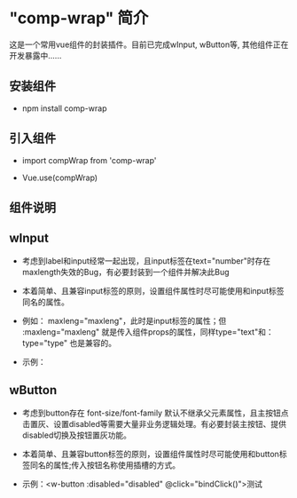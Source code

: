 # "comp-wrap" 简介
这是一个常用vue组件的封装插件。目前已完成wInput, wButton等, 其他组件正在开发暴露中......

## 安装组件

- npm install comp-wrap

##  引入组件

- import compWrap from 'comp-wrap'

- Vue.use(compWrap)


## 组件说明

##  wInput
-  考虑到label和input经常一起出现，且input标签在text="number"时存在maxlength失效的Bug，有必要封装到一个组件并解决此Bug

- 本着简单、且兼容input标签的原则，设置组件属性时尽可能使用和input标签同名的属性。

- 例如： maxleng="maxleng"，此时是input标签的属性；但 :maxleng="maxleng" 就是传入组件props的属性，同样type="text"和：type="type" 也是兼容的。

- 示例：<w-input :label="电话号码" v-model.trim="idCard" type="number" maxlength="11" :disabled="disabled"></w-input>

##  wButton
-  考虑到button存在 font-size/font-family 默认不继承父元素属性，且主按钮点击置灰、设置disabled等需要大量非业务逻辑处理。有必要封装主按钮、提供disabled切换及按钮置灰功能。

- 本着简单、且兼容button标签的原则，设置组件属性时尽可能使用和button标签同名的属性;传入按钮名称使用插槽的方式。

- 示例：<w-button :disabled="disabled" @click="bindClick()">测试</w-button>

